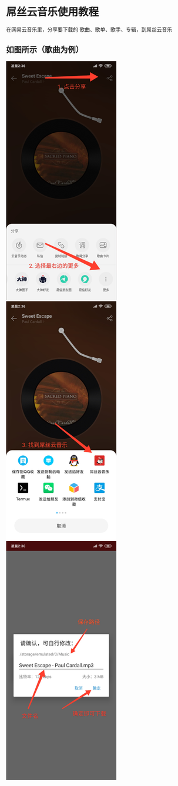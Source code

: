 # 屌丝云音乐使用教程

在网易云音乐里，分享要下载的 歌曲、歌单、歌手、专辑，到屌丝云音乐

## 如图所示（歌曲为例）

<img width="300" src="1.jpg"/>
<img width="300" src="2.jpg"/>
<img width="300" src="3.jpg"/>
